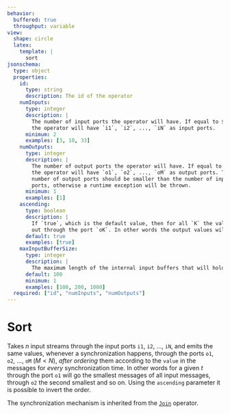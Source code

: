 ```yaml
---
behavior:
  buffered: true
  throughput: variable
view:
  shape: circle
  latex:
    template: |
      sort
jsonschema:
  type: object
  properties:
    id:
      type: string
      description: The id of the operator
    numInputs:
      type: integer
      description: |
        The number of input ports the operator will have. If equal to $n$,
        the operator will have `i1`, `i2`, ..., `iN` as input ports.
      minimum: 2
      examples: [3, 10, 33]
    numOutputs:
      type: integer
      description: |
        The number of output ports the operator will have. If equal to $m$,
        the operator will have `o1`, `o2`, ..., `oM` as output ports. The 
        number of output ports should be smaller than the number of input 
        ports, otherwise a runtime exception will be thrown.
      minimum: 1
      examples: [1]
    ascending:
      type: boolean
      description: |
        If `true`, which is the default value, then for all `K` the value that goes out by the port `oK-1` will be smaller than the one going
        out through the port `oK`. In other words the output values will be ascending as the port index `K` increases.
      default: true
      examples: [true]
    maxInputBufferSize:
      type: integer
      description: |
        The maximum length of the internal input buffers that will hold the incoming data until synchronization occurs.
      default: 100
      minimum: 1
      examples: [100, 200, 1000]
  required: ["id", "numInputs", "numOutputs"]
---
```


# Sort

Takes $n$ input streams through the input ports `i1`, `i2`, ..., `iN`, and emits the same values,
whenever a synchronization happens, through the ports `o1`, `o2`, ..., `oM` ($M < N$), _after ordering_ them according to the `value` in the messages for _every_ synchronization time. In other words for a given $t$ through the port `o1` will go the smallest messages of all input messages, through `o2` the second smallest and so on. Using the `ascending` parameter it is possible to invert the order.

The synchronization mechanism is inherited from the [`Join`](/docs/operators/core/Join) operator.
